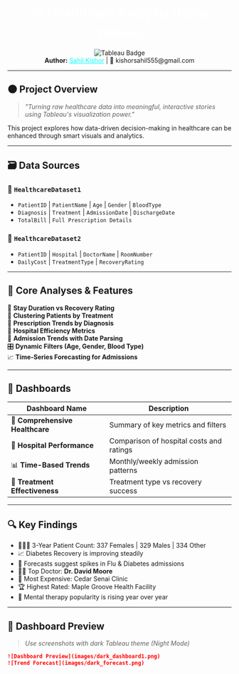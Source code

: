 <h1 align="center" style="color:white;">🩺 Healthcare Analysis Using Tableau</h1>

<p align="center">
  <img src="https://img.shields.io/badge/Tool-Tableau-blueviolet?style=flat-square" alt="Tableau Badge"/>
  <br><b>Author:</b> <a href="https://www.linkedin.com/in/sahil-kishor" style="color:cyan;">Sahil Kishor</a> | 📧 kishorsahil555@gmail.com
</p>

---

## 🌑 Project Overview

> _"Turning raw healthcare data into meaningful, interactive stories using Tableau's visualization power."_

This project explores how data-driven decision-making in healthcare can be enhanced through smart visuals and analytics.

---

## 🗃️ Data Sources

### 🧬 `HealthcareDataset1`
- `PatientID` | `PatientName` | `Age` | `Gender` | `BloodType`
- `Diagnosis` | `Treatment` | `AdmissionDate` | `DischargeDate`
- `TotalBill` | `Full Prescription Details`

### 🏥 `HealthcareDataset2`
- `PatientID` | `Hospital` | `DoctorName` | `RoomNumber`
- `DailyCost` | `TreatmentType` | `RecoveryRating`

---

## 🧠 Core Analyses & Features

🧩 **Stay Duration vs Recovery Rating**  
🔎 **Clustering Patients by Treatment**  
💊 **Prescription Trends by Diagnosis**  
🏥 **Hospital Efficiency Metrics**  
📆 **Admission Trends with Date Parsing**  
🎛️ **Dynamic Filters (Age, Gender, Blood Type)**  
📈 **Time-Series Forecasting for Admissions**

---

## 🧭 Dashboards

| Dashboard Name | Description |
|----------------|-------------|
| 🧮 **Comprehensive Healthcare** | Summary of key metrics and filters |
| 🏥 **Hospital Performance** | Comparison of hospital costs and ratings |
| 📊 **Time-Based Trends** | Monthly/weekly admission patterns |
| 🧪 **Treatment Effectiveness** | Treatment type vs recovery success |

---

## 🔍 Key Findings

- 🧑‍🤝‍🧑 3-Year Patient Count: 337 Females | 329 Males | 334 Other
- 📈 Diabetes Recovery is improving steadily
- 🔮 Forecasts suggest spikes in Flu & Diabetes admissions
- 🧑‍⚕️ Top Doctor: **Dr. David Moore**
- 💸 Most Expensive: Cedar Senai Clinic
- 🏆 Highest Rated: Maple Groove Health Facility
- 🧠 Mental therapy popularity is rising year over year

---

## 🧾 Dashboard Preview

> _Use screenshots with dark Tableau theme (Night Mode)_

```md
![Dashboard Preview](images/dark_dashboard1.png)
![Trend Forecast](images/dark_forecast.png)
